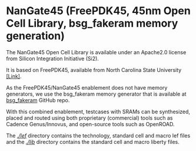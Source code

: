 # NanGate45 (FreePDK45, 45nm Open Cell Library, bsg_fakeram memory generation)

The NanGate45 Open Cell Library is available under an Apache2.0 license from Silicon Integration Initiative (Si2).

It is based on FreePDK45, available from North Carolina State University [\[Link\]](https://eda.ncsu.edu/downloads/).

As the FreePDK45/NanGate45 enablement does not have memory generators, we use the bsg_fakeram memory generator that is available at [bsg_fakeram](https://github.com/jjcherry56/bsg_fakeram) GitHub repo.

With this combined enablement, testcases with SRAMs can be synthesized, placed and routed using both proprietary (commercial) tools such as Cadence Genus/Innovus, and open-source tools such as OpenROAD.

 The [*./lef*](./lef) directory contains the technology, standard cell and macro lef files and the [*./lib*](./lib/) directory contains the standard cell and macro liberty files.